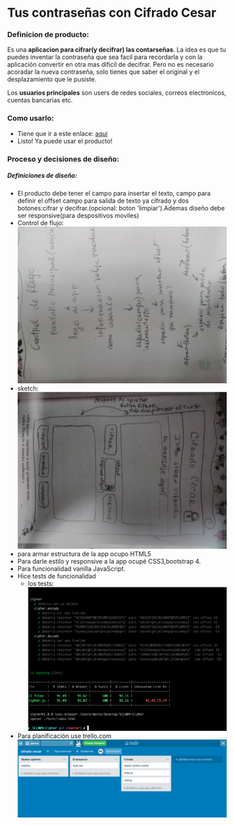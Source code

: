 
# Tus contraseñas con Cifrado Cesar
### Definicion de producto:
Es una **aplicacion para cifrar(y decifrar) las contarseñas**. La idea es que tu puedes inventar la contraseña que sea facil para recordarla y con la aplicación convertir en otra mas dificíl de decifrar. Pero no es necesario acoradar la nueva contraseña, solo tienes que saber el original y el desplazamiento que le pusiste.

Los **usuarios principales** son users de redes sociales, correos electronicos, cuentas bancarias etc.

### Como usarlo:
* Tiene que ir a este enlace:
[aqui](https://mariia1304.github.io/SCL009-Cipher/src/index.html)
* Listo! Ya puede usar el producto!


### Proceso y decisiones de diseño:
##### Definiciones de diseño:

 - El producto debe tener el campo para insertar el texto, campo para definir el offset campo para salida de texto ya cifrado y dos botones:cifrar y decifrar.(opcional: boton 'limpiar').Ademas diseño debe ser responsive(para despositivos moviles)
 - Control de flujo:
   ![control de flujo](src/img/control.jpg)
 - sketch:
   ![scetch](src/img/sketch.jpg)
 - para armar estructura de la app ocupo HTML5
 - Para darle estilo y responsive a la app ocupé CSS3,bootstrap 4.
 - Para funcionalidad vanilla JavaScript.
 - Hice tests de funcionalidad
     * los tests:
     ![tests](src/img/tests.png)
 - Para planificación use trello.com
     ![trello](src/img/trello.png)
 
 
 
 
 
